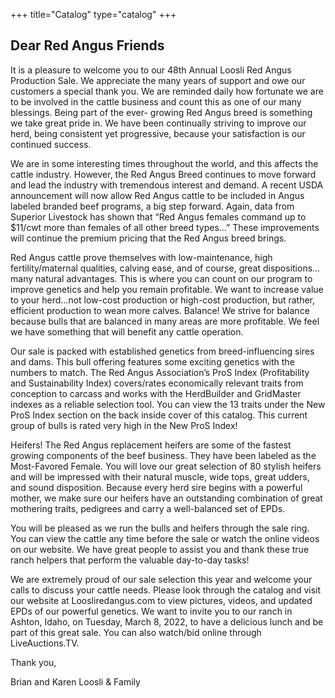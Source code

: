 +++
title="Catalog"
type="catalog"
+++
## Dear Red Angus Friends

It is a pleasure to welcome you to our 48th Annual Loosli Red Angus Production Sale. We appreciate the many years of support and owe our customers a special thank you. We are reminded daily how fortunate we are to be involved in the cattle business and count this as one of our many blessings. Being part of the ever- growing Red Angus breed is something we take great pride in. We have been continually striving to improve our herd, being consistent yet progressive, because your satisfaction is our continued success.

We are in some interesting times throughout the world, and this affects the cattle industry. However, the Red Angus Breed continues to move forward and lead the industry with tremendous interest and demand. A recent USDA announcement will now allow Red Angus cattle to be included in Angus labeled branded beef programs, a big step forward. Again, data from Superior Livestock has shown that “Red Angus females command up to $11/cwt more than females of all other breed types...” These improvements will continue the premium pricing that the Red Angus breed brings.

Red Angus cattle prove themselves with low-maintenance, high fertility/maternal qualities, calving ease, and of course, great dispositions... many natural advantages. This is where you can count on our program to improve genetics and help you remain profitable. We want to increase value to your herd...not low-cost production or high-cost production, but rather, efficient production to wean more calves. Balance! We strive for balance because bulls that are balanced in many areas are more profitable. We feel we have something that will benefit any cattle operation.

Our sale is packed with established genetics from breed-influencing sires and dams. This bull offering features some exciting genetics with the numbers to match. The Red Angus Association’s ProS Index (Profitability and Sustainability Index) covers/rates economically relevant traits from conception to carcass and works with the HerdBuilder and GridMaster indexes as a reliable selection tool. You can view the 13 traits under the New ProS Index section on the back inside cover of this catalog. This current group of bulls is rated very high in the New ProS Index!

Heifers! The Red Angus replacement heifers are some of the fastest growing components of the beef business. They have been labeled as the Most-Favored Female. You will love our great selection of 80 stylish heifers and will be impressed with their natural muscle, wide tops, great udders, and sound disposition. Because every herd sire begins with a powerful mother, we make sure our heifers have an outstanding combination of great mothering traits, pedigrees and carry a well-balanced set of EPDs.

You will be pleased as we run the bulls and heifers through the sale ring. You can view the cattle any time before the sale or watch the online videos on our website. We have great people to assist you and thank these true ranch helpers that perform the valuable day-to-day tasks!

We are extremely proud of our sale selection this year and welcome your calls to discuss your cattle needs. Please look through the catalog and visit
our website at Loosliredangus.com to view pictures, videos, and updated EPDs of our powerful genetics. We want to invite you to our ranch in Ashton, Idaho, on Tuesday, March 8, 2022, to have a delicious lunch and be part of this great sale. You can also watch/bid online through LiveAuctions.TV.

Thank you,

Brian and Karen Loosli & Family